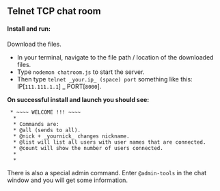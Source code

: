 ## Telnet TCP chat room

#### Install and run:

Download the files.

* In your terminal, navigate to the file path / location of the downloaded files. 
* Type `nodemon chatroom.js` to start the server. 
* Then type `telnet _your.ip_ (space) port` something like this: IP[`111.111.1.1`] _ PORT[`8000`].

**On successful install and launch you should see:**

```
 * ~~~~ WELCOME !!! ~~~~
  * 
  * Commands are: 
  * @all (sends to all).
  * @nick + _yournick_ changes nickname.
  * @list will list all users with user names that are connected.
  * @count will show the number of users connected.
  * 
  * 
```

There is also a special admin command.
Enter `@admin-tools` in the chat window and you will get some information.
